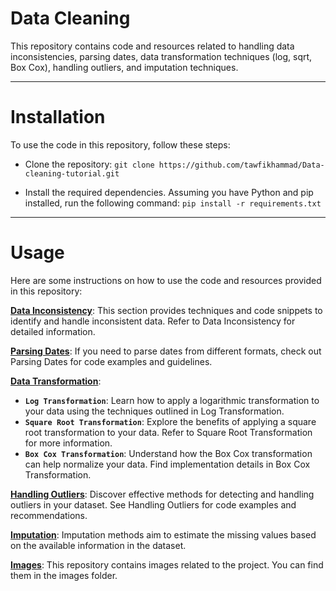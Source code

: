 # Data Cleaning
This repository contains code and resources related to handling data inconsistencies, parsing dates, data transformation techniques (log, sqrt, Box Cox), handling outliers, and imputation techniques.

---
# Installation
To use the code in this repository, follow these steps:

* Clone the repository:
```git clone https://github.com/tawfikhammad/Data-cleaning-tutorial.git```

* Install the required dependencies. Assuming you have Python and pip installed, run the following command:
```pip install -r requirements.txt ```

-----

# Usage
Here are some instructions on how to use the code and resources provided in this repository:

[**Data Inconsistency**](https://github.com/tawfikhammad/Data-cleaning-tutorial/tree/main/Inconsistency): This section provides techniques and code snippets to identify and handle inconsistent data. Refer to Data Inconsistency for detailed information.

[**Parsing Dates**](https://github.com/tawfikhammad/Data-cleaning-tutorial/tree/main/Parsing%20Dates): If you need to parse dates from different formats, check out Parsing Dates for code examples and guidelines.

[**Data Transformation**](https://github.com/tawfikhammad/data-cleaning/tree/main/data%20transformation):

* **`Log Transformation`**: Learn how to apply a logarithmic transformation to your data using the techniques outlined in Log Transformation.
* **`Square Root Transformation`**: Explore the benefits of applying a square root transformation to your data. Refer to Square Root Transformation for more information.
* **`Box Cox Transformation`**: Understand how the Box Cox transformation can help normalize your data. Find implementation details in Box Cox Transformation.

[**Handling Outliers**](https://github.com/tawfikhammad/Data-cleaning-tutorial/tree/main/Handle%20Outliers): Discover effective methods for detecting and handling outliers in your dataset. See Handling Outliers for code examples and recommendations.

[**Imputation**](https://github.com/tawfikhammad/Data-cleaning-tutorial/tree/main/Imputation):
Imputation methods aim to estimate the missing values based on the available information in the dataset.

[**Images**](https://github.com/tawfikhammad/Data-cleaning-tutorial/tree/main/images): This repository contains images related to the project. You can find them in the images folder.

